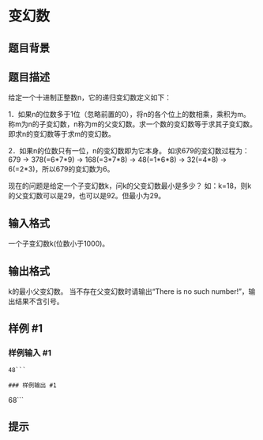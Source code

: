 # 变幻数

## 题目背景



## 题目描述

给定一个十进制正整数n，它的递归变幻数定义如下：

1．如果n的位数多于1位（忽略前置的0），将n的各个位上的数相乘，乘积为m。称m为n的子变幻数，n称为m的父变幻数。求一个数的变幻数等于求其子变幻数。即求n的变幻数等于求m的变幻数。

2．如果n的位数只有一位，n的变幻数即为它本身。 如求679的变幻数过程为：679 -> 378(=6\*7\*9) -> 168(=3\*7\*8) -> 48(=1\*6\*8) -> 32(=4\*8) -> 6(=2\*3)，所以679的变幻数为6。

现在的问题是给定一个子变幻数k，问k的父变幻数最小是多少？ 如：k=18，则k的父变幻数可以是29，也可以是92。但最小为29。


## 输入格式

一个子变幻数k(位数小于1000)。


## 输出格式

k的最小父变幻数。 当不存在父变幻数时请输出“There is no such number!”，输出结果不含引号。


## 样例 #1

### 样例输入 #1
```
48```

### 样例输出 #1

```
68```

## 提示


